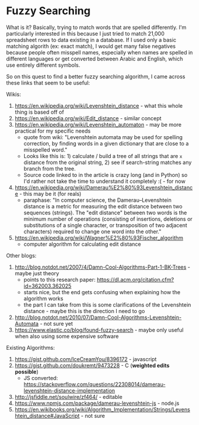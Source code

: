 # Fuzzy Searching

What is it? Basically, trying to match words that are spelled differently. I'm particularly interested in this because I just tried to match 21,000 spreadsheet rows to data existing in a database. If I used only a basic matching algorith (ex: exact match), I would get many false negatives because people often misspell names, especially when names are spelled in different languages or get converted between Arabic and English, which use entirely different symbols.

So on this quest to find a better fuzzy searching algorithm, I came across these links that seem to be useful:

Wikis:
1) https://en.wikipedia.org/wiki/Levenshtein_distance - what this whole thing is based off of
1) https://en.wikipedia.org/wiki/Edit_distance - similar concept
1) https://en.wikipedia.org/wiki/Levenshtein_automaton - may be more practical for my specific needs
   - quote from wiki: "Levenshtein automata may be used for spelling correction, by finding words in a given dictionary that are close to a misspelled word."
   - Looks like this is: 1) calculate / build a tree of all strings that are `x` distance from the original string, 2) see if search-string matches any branch from the tree.
   - Source code linked to in the article is crazy long (and in Python) so I'd rather not take the time to understand it completely :( - for now
1) https://en.wikipedia.org/wiki/Damerau%E2%80%93Levenshtein_distance - this may be it (for reals)
   - paraphase: "In computer science, the Damerau–Levenshtein distance is a metric for measuring the edit distance between two sequences (strings). The "edit distance" between two words is the minimum number of operations (consisting of insertions, deletions or substitutions of a single character, or transposition of two adjacent characters) required to change one word into the other."
1) https://en.wikipedia.org/wiki/Wagner%E2%80%93Fischer_algorithm
   - computer algorithm for calculating edit distance

Other blogs:
1) http://blog.notdot.net/2007/4/Damn-Cool-Algorithms-Part-1-BK-Trees - maybe just theory
   - points to this research paper: https://dl.acm.org/citation.cfm?id=362003.362025
   - starts nice, but the end gets confusing when explaining how the algorithm works
   - the part I can take from this is some clarifications of the Levenshtein distance - maybe this is the direction I need to go
2) http://blog.notdot.net/2010/07/Damn-Cool-Algorithms-Levenshtein-Automata - not sure yet
3) https://www.elastic.co/blog/found-fuzzy-search - maybe only useful when also using some expensive software 

Existing Algorithms:
1) https://gist.github.com/IceCreamYou/8396172 - javascript
2) https://gist.github.com/doukremt/9473228 - C (**weighted edits possible**)
   - JS converted: https://stackoverflow.com/questions/22308014/damerau-levenshtein-distance-implementation
3) http://jsfiddle.net/soulwire/zf464/ - editable
4) https://www.npmjs.com/package/damerau-levenshtein-js - node.js
5) https://en.wikibooks.org/wiki/Algorithm_Implementation/Strings/Levenshtein_distance#JavaScript - not sure
